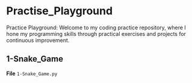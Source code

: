 # Practise_Playground

Practice Playground: Welcome to my coding practice repository, where I hone my programming skills through practical exercises and projects for continuous improvement.

## 1-Snake_Game
**File** `1-Snake_Game.py`
